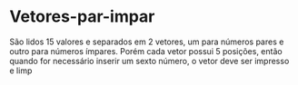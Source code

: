 # Vetores-par-impar
 São lidos 15 valores e separados em 2 vetores, um para números pares e outro para números ímpares. Porém cada vetor possui 5 posições, então quando for necessário inserir um sexto número, o vetor deve ser impresso e limp
